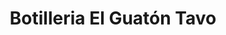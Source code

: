 ---
title: "Botilleria El Guatón Tavo"
url: /estacion-central/botilleria-el-guaton-tavo/
shop: Spirituosen
---